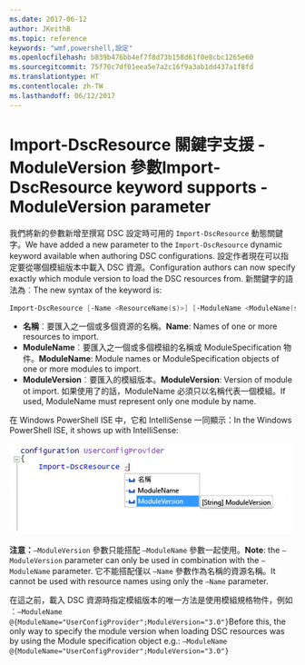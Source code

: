 ```yaml
---
ms.date: 2017-06-12
author: JKeithB
ms.topic: reference
keywords: "wmf,powershell,設定"
ms.openlocfilehash: b839b476bb4ef7f8d73b158d61f0e8cbc1265e60
ms.sourcegitcommit: 75f70c7df01eea5e7a2c16f9a3ab1dd437a1f8fd
ms.translationtype: HT
ms.contentlocale: zh-TW
ms.lasthandoff: 06/12/2017
---
```

# <a name="import-dscresource-keyword-supports--moduleversion-parameter"></a><span data-ttu-id="11644-102">Import-DscResource 關鍵字支援 -ModuleVersion 參數</span><span class="sxs-lookup"><span data-stu-id="11644-102">Import-DscResource keyword supports -ModuleVersion parameter</span></span>

<span data-ttu-id="11644-103">我們將新的參數新增至撰寫 DSC 設定時可用的 `Import-DscResource` 動態關鍵字。</span><span class="sxs-lookup"><span data-stu-id="11644-103">We have added a new parameter to the `Import-DscResource` dynamic keyword available when authoring DSC configurations.</span></span> <span data-ttu-id="11644-104">設定作者現在可以指定要從哪個模組版本中載入 DSC 資源。</span><span class="sxs-lookup"><span data-stu-id="11644-104">Configuration authors can now specify exactly which module version to load the DSC resources from.</span></span> <span data-ttu-id="11644-105">新關鍵字的語法為︰</span><span class="sxs-lookup"><span data-stu-id="11644-105">The new syntax of the keyword is:</span></span>

```powershell
Import-DscResource [-Name <ResourceName(s)>] [-ModuleName <ModuleName(s)>] [-ModuleVersion <ModuleVersion>]
```

* <span data-ttu-id="11644-106">**名稱**︰要匯入之一個或多個資源的名稱。</span><span class="sxs-lookup"><span data-stu-id="11644-106">**Name**: Names of one or more resources to import.</span></span>
* <span data-ttu-id="11644-107">**ModuleName**︰要匯入之一個或多個模組的名稱或 ModuleSpecification 物件。</span><span class="sxs-lookup"><span data-stu-id="11644-107">**ModuleName**: Module names or ModuleSpecification objects of one or more modules to import.</span></span>
* <span data-ttu-id="11644-108">**ModuleVersion**︰要匯入的模組版本。</span><span class="sxs-lookup"><span data-stu-id="11644-108">**ModuleVersion**: Version of module ot import.</span></span> <span data-ttu-id="11644-109">如果使用了的話，ModuleName 必須只以名稱代表一個模組。</span><span class="sxs-lookup"><span data-stu-id="11644-109">If used, ModuleName must represent only one module by name.</span></span> 

<span data-ttu-id="11644-110">在 Windows PowerShell ISE 中，它和 IntelliSense 一同顯示：</span><span class="sxs-lookup"><span data-stu-id="11644-110">In the Windows PowerShell ISE, it shows up with IntelliSense:</span></span>

![](../images/Import-DscResource-Modversion.jpg)

<span data-ttu-id="11644-111">**注意：**`–ModuleVersion` 參數只能搭配 `–ModuleName` 參數一起使用。</span><span class="sxs-lookup"><span data-stu-id="11644-111">**Note**: the `–ModuleVersion` parameter can only be used in combination with the `–ModuleName` parameter.</span></span> <span data-ttu-id="11644-112">它不能搭配僅以 `–Name` 參數作為名稱的資源名稱。</span><span class="sxs-lookup"><span data-stu-id="11644-112">It cannot be used with resource names using only the `–Name` parameter.</span></span>

<span data-ttu-id="11644-113">在這之前，載入 DSC 資源時指定模組版本的唯一方法是使用模組規格物件，例如︰`–ModuleName @{ModuleName="UserConfigProvider";ModuleVersion="3.0"}`</span><span class="sxs-lookup"><span data-stu-id="11644-113">Before this, the only way to specify the module version when loading DSC resources was by using the Module specification object e.g.: `–ModuleName @{ModuleName="UserConfigProvider";ModuleVersion="3.0"}`</span></span>

